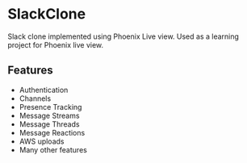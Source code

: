 # SlackClone
Slack clone implemented using Phoenix Live view. Used as a learning project for Phoenix live view.

## Features
- Authentication
- Channels
- Presence Tracking
- Message Streams
- Message Threads
- Message Reactions
- AWS uploads
- Many other features
